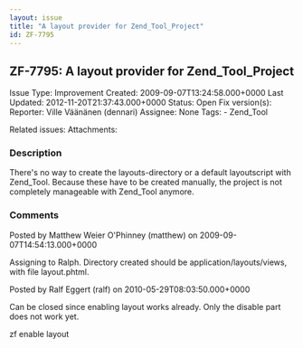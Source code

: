 ```yaml
---
layout: issue
title: "A layout provider for Zend_Tool_Project"
id: ZF-7795
---
```


ZF-7795: A layout provider for Zend\_Tool\_Project
--------------------------------------------------

 Issue Type: Improvement Created: 2009-09-07T13:24:58.000+0000 Last Updated: 2012-11-20T21:37:43.000+0000 Status: Open Fix version(s): 
 Reporter:  Ville Väänänen (dennari)  Assignee:  None  Tags: - Zend\_Tool
 
 Related issues: 
 Attachments: 
### Description

There's no way to create the layouts-directory or a default layoutscript with Zend\_Tool. Because these have to be created manually, the project is not completely manageable with Zend\_Tool anymore.

 

 

### Comments

Posted by Matthew Weier O'Phinney (matthew) on 2009-09-07T14:54:13.000+0000

Assigning to Ralph. Directory created should be application/layouts/views, with file layout.phtml.

 

 

Posted by Ralf Eggert (ralf) on 2010-05-29T08:03:50.000+0000

Can be closed since enabling layout works already. Only the disable part does not work yet.

zf enable layout

 

 